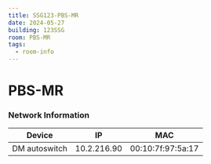 ```yaml
---
title: SSG123-PBS-MR
date: 2024-05-27
building: 123SSG
room: PBS-MR
tags:
  - room-info
---
```


# PBS-MR

### Network Information

Device         | IP           | MAC
-------------- | ------------ | -----------------
DM autoswitch  | 10.2.216.90  | 00:10:7f:97:5a:17